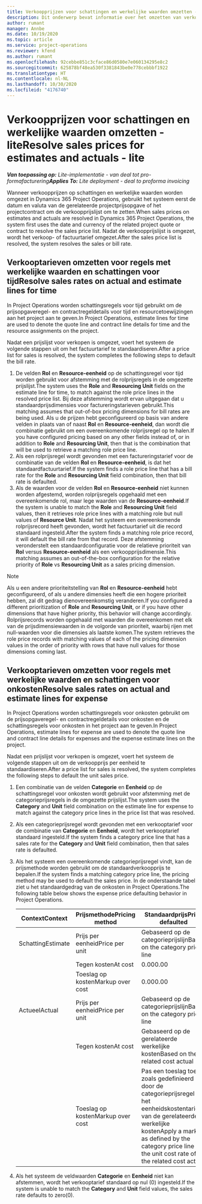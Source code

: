 ```yaml
---
title: Verkoopprijzen voor schattingen en werkelijke waarden omzetten - lite
description: Dit onderwerp bevat informatie over het omzetten van verkoopprijzen voor schattingen en werkelijke waarden.
author: rumant
manager: Annbe
ms.date: 10/19/2020
ms.topic: article
ms.service: project-operations
ms.reviewer: kfend
ms.author: rumant
ms.openlocfilehash: 92cebbe851c3cface86d0580e7e060134295e8c2
ms.sourcegitcommit: 625878bf48ea530f3381843be0e778cebbbf1922
ms.translationtype: HT
ms.contentlocale: nl-NL
ms.lasthandoff: 10/30/2020
ms.locfileid: "4176740"
---
```

# <a name="resolve-sales-prices-for-estimates-and-actuals---lite"></a><span data-ttu-id="85932-103">Verkoopprijzen voor schattingen en werkelijke waarden omzetten - lite</span><span class="sxs-lookup"><span data-stu-id="85932-103">Resolve sales prices for estimates and actuals - lite</span></span>

<span data-ttu-id="85932-104">_**Van toepassing op:** Lite-implementatie - van deal tot pro-formafacturering_</span><span class="sxs-lookup"><span data-stu-id="85932-104">_**Applies To:** Lite deployment - deal to proforma invoicing_</span></span>

<span data-ttu-id="85932-105">Wanneer verkoopprijzen op schattingen en werkelijke waarden worden omgezet in Dynamics 365 Project Operations, gebruikt het systeem eerst de datum en valuta van de gerelateerde projectprijsopgave of het projectcontract om de verkoopprijslijst om te zetten.</span><span class="sxs-lookup"><span data-stu-id="85932-105">When sales prices on estimates and actuals are resolved in Dynamics 365 Project Operations, the system first uses the date and currency of the related project quote or contract to resolve the sales price list.</span></span> <span data-ttu-id="85932-106">Nadat de verkoopprijslijst is omgezet, wordt het verkoop- of factuurtarief omgezet.</span><span class="sxs-lookup"><span data-stu-id="85932-106">After the sales price list is resolved, the system resolves the sales or bill rate.</span></span>

## <a name="resolve-sales-rates-on-actual-and-estimate-lines-for-time"></a><span data-ttu-id="85932-107">Verkooptarieven omzetten voor regels met werkelijke waarden en schattingen voor tijd</span><span class="sxs-lookup"><span data-stu-id="85932-107">Resolve sales rates on actual and estimate lines for time</span></span>

<span data-ttu-id="85932-108">In Project Operations worden schattingsregels voor tijd gebruikt om de prijsopgaveregel- en contractregeldetails voor tijd en resourcetoewijzingen aan het project aan te geven.</span><span class="sxs-lookup"><span data-stu-id="85932-108">In Project Operations, estimate lines for time are used to denote the quote line and contract line details for time and the resource assignments on the project.</span></span>

<span data-ttu-id="85932-109">Nadat een prijslijst voor verkopen is omgezet, voert het systeem de volgende stappen uit om het factuurtarief te standaardiseren.</span><span class="sxs-lookup"><span data-stu-id="85932-109">After a price list for sales is resolved, the system completes the following steps to default the bill rate.</span></span>

1. <span data-ttu-id="85932-110">De velden **Rol** en **Resource-eenheid** op de schattingsregel voor tijd worden gebruikt voor afstemming met de rolprijsregels in de omgezette prijslijst.</span><span class="sxs-lookup"><span data-stu-id="85932-110">The system uses the **Role** and **Resourcing Unit** fields on the estimate line for time, to match against the role price lines in the resolved price list.</span></span> <span data-ttu-id="85932-111">Bij deze afstemming wordt ervan uitgegaan dat u standaardprijsdimensies voor factureringstarieven gebruikt.</span><span class="sxs-lookup"><span data-stu-id="85932-111">This matching assumes that out-of-box pricing dimensions for bill rates are being used.</span></span> <span data-ttu-id="85932-112">Als u de prijzen hebt geconfigureerd op basis van andere velden in plaats van of naast **Rol** en **Resource-eenheid**, dan wordt die combinatie gebruikt om een overeenkomende rolprijsregel op te halen.</span><span class="sxs-lookup"><span data-stu-id="85932-112">If you have configured pricing based on any other fields instead of, or in addition to **Role** and **Resourcing Unit**, then that is the combination that will be used to retrieve a matching role price line.</span></span>
2. <span data-ttu-id="85932-113">Als een rolprijsregel wordt gevonden met een factureringstarief voor de combinatie van de velden **Rol** en **Resource-eenheid**, is dat het standaardfactuurtarief.</span><span class="sxs-lookup"><span data-stu-id="85932-113">If the system finds a role price line that has a bill rate for the **Role** and **Resourcing Unit** field combination, then that bill rate is defaulted.</span></span>
3. <span data-ttu-id="85932-114">Als de waarden voor de velden **Rol** en **Resource-eenheid** niet kunnen worden afgestemd, worden rolprijsregels opgehaald met een overeenkomende rol, maar lege waarden van de **Resource-eenheid**.</span><span class="sxs-lookup"><span data-stu-id="85932-114">If the system is unable to match the **Role** and **Resourcing Unit** field values, then it retrieves role price lines with a matching role but null values of **Resource Unit**.</span></span> <span data-ttu-id="85932-115">Nadat het systeem een overeenkomende rolprijsrecord heeft gevonden, wordt het factuurtarief uit die record standaard ingesteld.</span><span class="sxs-lookup"><span data-stu-id="85932-115">After the system finds a matching role price record, it will default the bill rate from that record.</span></span> <span data-ttu-id="85932-116">Deze afstemming veronderstelt een standaardconfiguratie voor de relatieve prioriteit van **Rol** versus **Resource-eenheid** als een verkoopprijsdimensie.</span><span class="sxs-lookup"><span data-stu-id="85932-116">This matching assumes an out-of-the-box configuration for the relative priority of **Role** vs **Resourcing Unit** as a sales pricing dimension.</span></span>

> [!NOTE]
> <span data-ttu-id="85932-117">Als u een andere prioriteitstelling van **Rol** en **Resource-eenheid** hebt geconfigureerd, of als u andere dimensies heeft die een hogere prioriteit hebben, zal dit gedrag dienovereenkomstig veranderen.</span><span class="sxs-lookup"><span data-stu-id="85932-117">If you configured a different prioritization of **Role** and **Resourcing Unit**, or if you have other dimensions that have higher priority, this behavior will change accordingly.</span></span> <span data-ttu-id="85932-118">Rolprijsrecords worden opgehaald met waarden die overeenkomen met elk van de prijsdimensiewaarden in de volgorde van prioriteit, waarbij rijen met null-waarden voor die dimensies als laatste komen.</span><span class="sxs-lookup"><span data-stu-id="85932-118">The system retrieves the role price records with matching values of each of the pricing dimension values in the order of priority with rows that have null values for those dimensions coming last.</span></span>

## <a name="resolve-sales-rates-on-actual-and-estimate-lines-for-expense"></a><span data-ttu-id="85932-119">Verkooptarieven omzetten voor regels met werkelijke waarden en schattingen voor onkosten</span><span class="sxs-lookup"><span data-stu-id="85932-119">Resolve sales rates on actual and estimate lines for expense</span></span>

<span data-ttu-id="85932-120">In Project Operations worden schattingsregels voor onkosten gebruikt om de prijsopgaveregel- en contractregeldetails voor onkosten en de schattingsregels voor onkosten in het project aan te geven.</span><span class="sxs-lookup"><span data-stu-id="85932-120">In Project Operations, estimate lines for expense are used to denote the quote line and contract line details for expenses and the expense estimate lines on the project.</span></span>

<span data-ttu-id="85932-121">Nadat een prijslijst voor verkopen is omgezet, voert het systeem de volgende stappen uit om de verkoopprijs per eenheid te standaardiseren.</span><span class="sxs-lookup"><span data-stu-id="85932-121">After a price list for sales is resolved, the system completes the following steps to default the unit sales price.</span></span>

1. <span data-ttu-id="85932-122">Een combinatie van de velden **Categorie** en **Eenheid** op de schattingsregel voor onkosten wordt gebruikt voor afstemming met de categorieprijsregels in de omgezette prijslijst.</span><span class="sxs-lookup"><span data-stu-id="85932-122">The system uses the **Category** and **Unit** field combination on the estimate line for expense to match against the category price lines in the price list that was resolved.</span></span>
2. <span data-ttu-id="85932-123">Als een categorieprijsregel wordt gevonden met een verkooptarief voor de combinatie van **Categorie** en **Eenheid**, wordt het verkooptarief standaard ingesteld.</span><span class="sxs-lookup"><span data-stu-id="85932-123">If the system finds a category price line that has a sales rate for the **Category** and **Unit** field combination, then that sales rate is defaulted.</span></span>
3. <span data-ttu-id="85932-124">Als het systeem een overeenkomende categorieprijsregel vindt, kan de prijsmethode worden gebruikt om de standaardverkoopprijs te bepalen.</span><span class="sxs-lookup"><span data-stu-id="85932-124">If the system finds a matching category price line, the pricing method may be used to default the sales price.</span></span> <span data-ttu-id="85932-125">In de onderstaande tabel ziet u het standaardgedrag van de onkosten in Project Operations.</span><span class="sxs-lookup"><span data-stu-id="85932-125">The following table below shows the expense price defaulting behavior in Project Operations.</span></span>

    | <span data-ttu-id="85932-126">Context</span><span class="sxs-lookup"><span data-stu-id="85932-126">Context</span></span> | <span data-ttu-id="85932-127">Prijsmethode</span><span class="sxs-lookup"><span data-stu-id="85932-127">Pricing method</span></span> | <span data-ttu-id="85932-128">Standaardprijs</span><span class="sxs-lookup"><span data-stu-id="85932-128">Price defaulted</span></span> |
    | --- | --- | --- |
    | <span data-ttu-id="85932-129">Schatting</span><span class="sxs-lookup"><span data-stu-id="85932-129">Estimate</span></span> | <span data-ttu-id="85932-130">Prijs per eenheid</span><span class="sxs-lookup"><span data-stu-id="85932-130">Price per unit</span></span> | <span data-ttu-id="85932-131">Gebaseerd op de categorieprijslijn</span><span class="sxs-lookup"><span data-stu-id="85932-131">Based on the category price line</span></span> |
    | &nbsp; | <span data-ttu-id="85932-132">Tegen kosten</span><span class="sxs-lookup"><span data-stu-id="85932-132">At cost</span></span> | <span data-ttu-id="85932-133">0.00</span><span class="sxs-lookup"><span data-stu-id="85932-133">0.00</span></span> |
    | &nbsp; | <span data-ttu-id="85932-134">Toeslag op kosten</span><span class="sxs-lookup"><span data-stu-id="85932-134">Markup over cost</span></span> | <span data-ttu-id="85932-135">0.00</span><span class="sxs-lookup"><span data-stu-id="85932-135">0.00</span></span> |
    | <span data-ttu-id="85932-136">Actueel</span><span class="sxs-lookup"><span data-stu-id="85932-136">Actual</span></span> | <span data-ttu-id="85932-137">Prijs per eenheid</span><span class="sxs-lookup"><span data-stu-id="85932-137">Price per unit</span></span> | <span data-ttu-id="85932-138">Gebaseerd op de categorieprijslijn</span><span class="sxs-lookup"><span data-stu-id="85932-138">Based on the category price line</span></span> |
    | &nbsp; | <span data-ttu-id="85932-139">Tegen kosten</span><span class="sxs-lookup"><span data-stu-id="85932-139">At cost</span></span> | <span data-ttu-id="85932-140">Gebaseerd op de gerelateerde werkelijke kosten</span><span class="sxs-lookup"><span data-stu-id="85932-140">Based on the related cost actual</span></span> |
    | &nbsp; | <span data-ttu-id="85932-141">Toeslag op kosten</span><span class="sxs-lookup"><span data-stu-id="85932-141">Markup over cost</span></span> | <span data-ttu-id="85932-142">Pas een toeslag toe zoals gedefinieerd door de categorieprijsregel op het eenheidskostentarief van de gerelateerde werkelijke kosten</span><span class="sxs-lookup"><span data-stu-id="85932-142">Apply a markup as defined by the category price line on the unit cost rate of the related cost actual</span></span> |

4. <span data-ttu-id="85932-143">Als het systeem de veldwaarden **Categorie** en **Eenheid** niet kan afstemmen, wordt het verkooptarief standaard op nul (0) ingesteld.</span><span class="sxs-lookup"><span data-stu-id="85932-143">If the system is unable to match the **Category** and **Unit** field values, the sales rate defaults to zero(0).</span></span>
